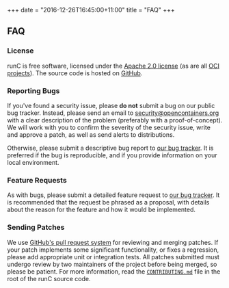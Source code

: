 +++
date = "2016-12-26T16:45:00+11:00"
title = "FAQ"
+++

## FAQ

### License

runC is free software, licensed under the [Apache 2.0 license][license] (as are all [OCI projects][oci]).
The source code is hosted on [GitHub][source].

### Reporting Bugs

If you've found a security issue, please **do not** submit a bug on our public bug tracker.
Instead, please send an email to [security@opencontainers.org][security-ml] with a clear description of the problem (preferably with a proof-of-concept).
We will work with you to confirm the severity of the security issue, write and approve a patch, as well as send alerts to distributions.

Otherwise, please submit a descriptive bug report to [our bug tracker][bugs].
It is preferred if the bug is reproducible, and if you provide information on your local environment.

### Feature Requests

As with bugs, please submit a detailed feature request to [our bug tracker][bugs].
It is recommended that the request be phrased as a proposal, with details about the reason for the feature and how it would be implemented.

### Sending Patches

We use [GitHub's pull request system][pulls] for reviewing and merging patches.
If your patch implements some significant functionality, or fixes a regression, please add appropriate unit or integration tests.
All patches submitted must undergo review by two maintainers of the project before being merged, so please be patient.
For more information, read the [`CONTRIBUTING.md`][contributing] file in the root of the runC source code.

[oci]: https://github.com/opencontainers
[license]: https://github.com/opencontainers/runc/blob/master/LICENSE
[source]: https://github.com/opencontainers/runc
[security-ml]: mailto:security@opencontainers.org
[bugs]: https://github.com/opencontainers/runc/issues
[pulls]: https://github.com/opencontainers/runc/pulls
[contributing]: https://github.com/opencontainers/runc/blob/master/CONTRIBUTING.md

